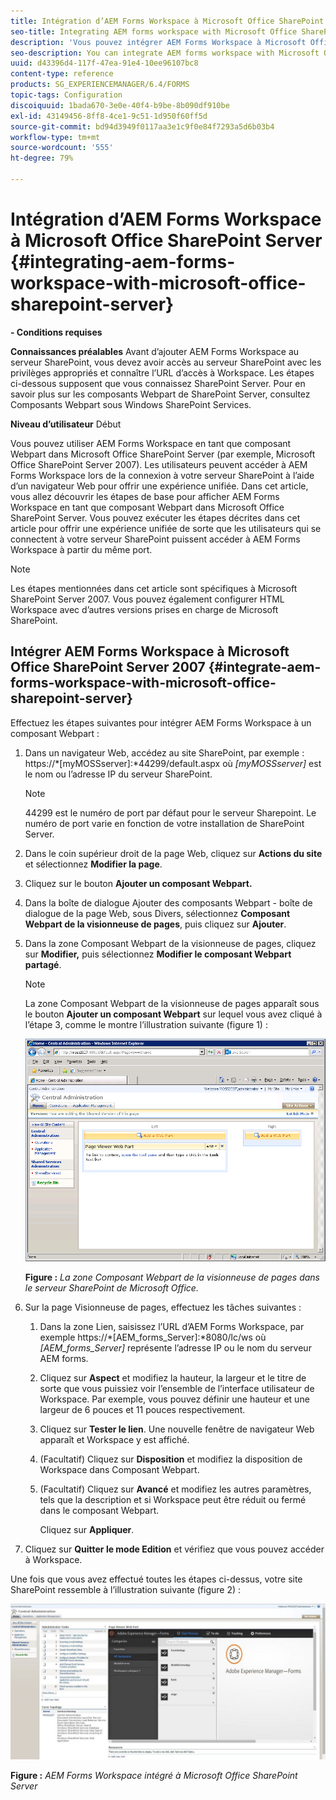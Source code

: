 ```yaml
---
title: Intégration d’AEM Forms Workspace à Microsoft Office SharePoint Server
seo-title: Integrating AEM forms workspace with Microsoft Office SharePoint Server
description: 'Vous pouvez intégrer AEM Forms Workspace à Microsoft Office SharePoint Server. '
seo-description: You can integrate AEM forms workspace with Microsoft Office SharePoint Server.
uuid: d43396d4-117f-47ea-91e4-10ee96107bc8
content-type: reference
products: SG_EXPERIENCEMANAGER/6.4/FORMS
topic-tags: Configuration
discoiquuid: 1bada670-3e0e-40f4-b9be-8b090df910be
exl-id: 43149456-8ff8-4ce1-9c51-1d950f60ff5d
source-git-commit: bd94d3949f0117aa3e1c9f0e84f7293a5d6b03b4
workflow-type: tm+mt
source-wordcount: '555'
ht-degree: 79%

---
```


# Intégration d’AEM Forms Workspace à Microsoft Office SharePoint Server {#integrating-aem-forms-workspace-with-microsoft-office-sharepoint-server}

**- Conditions requises**

**Connaissances préalables**
Avant d’ajouter AEM Forms Workspace au serveur SharePoint, vous devez avoir accès au serveur SharePoint avec les privilèges appropriés et connaître l’URL d’accès à Workspace. Les étapes ci-dessous supposent que vous connaissez SharePoint Server. Pour en savoir plus sur les composants Webpart de SharePoint Server, consultez Composants Webpart sous Windows SharePoint Services.

**Niveau d’utilisateur** Début

Vous pouvez utiliser AEM Forms Workspace en tant que composant Webpart dans Microsoft Office SharePoint Server (par exemple, Microsoft Office SharePoint Server 2007). Les utilisateurs peuvent accéder à AEM Forms Workspace lors de la connexion à votre serveur SharePoint à l’aide d’un navigateur Web pour offrir une expérience unifiée. Dans cet article, vous allez découvrir les étapes de base pour afficher AEM Forms Workspace en tant que composant Webpart dans Microsoft Office SharePoint Server. Vous pouvez exécuter les étapes décrites dans cet article pour offrir une expérience unifiée de sorte que les utilisateurs qui se connectent à votre serveur SharePoint puissent accéder à AEM Forms Workspace à partir du même port.

>[!NOTE]
>
>Les étapes mentionnées dans cet article sont spécifiques à Microsoft SharePoint Server 2007. Vous pouvez également configurer HTML Workspace avec d’autres versions prises en charge de Microsoft SharePoint.

## Intégrer AEM Forms Workspace à Microsoft Office SharePoint Server 2007 {#integrate-aem-forms-workspace-with-microsoft-office-sharepoint-server}

Effectuez les étapes suivantes pour intégrer AEM Forms Workspace à un composant Webpart :

1. Dans un navigateur Web, accédez au site SharePoint, par exemple : https://*[myMOSSserver]:*44299/default.aspx où *[myMOSSserver]* est le nom ou l’adresse IP du serveur SharePoint.

   >[!NOTE]
   >
   >44299 est le numéro de port par défaut pour le serveur Sharepoint. Le numéro de port varie en fonction de votre installation de SharePoint Server.

1. Dans le coin supérieur droit de la page Web, cliquez sur **Actions du site** et sélectionnez **Modifier la page**.
1. Cliquez sur le bouton **Ajouter un composant Webpart.**
1. Dans la boîte de dialogue Ajouter des composants Webpart - boîte de dialogue de la page Web, sous Divers, sélectionnez **Composant Webpart de la visionneuse de pages**, puis cliquez sur **Ajouter**.
1. Dans la zone Composant Webpart de la visionneuse de pages, cliquez sur **Modifier,** puis sélectionnez **Modifier le composant Webpart partagé**.

   >[!NOTE]
   >
   >La zone Composant Webpart de la visionneuse de pages apparaît sous le bouton **Ajouter un composant Webpart** sur lequel vous avez cliqué à l’étape 3, comme le montre l’illustration suivante (figure 1) :

   ![Zone Composant Webpart de la visionneuse de pages de Microsoft Office SharePoint Server.](assets/page-viewer-web-part-box-in-microsoft-office-sharepoint-server.png)

   **Figure :** *La zone Composant Webpart de la visionneuse de pages dans le serveur SharePoint de Microsoft Office.*

1. Sur la page Visionneuse de pages, effectuez les tâches suivantes :

   1. Dans la zone Lien, saisissez l’URL d’AEM Forms Workspace, par exemple https://*[AEM_forms_Server]:*8080/lc/ws où *[AEM_forms_Server]* représente l’adresse IP ou le nom du serveur AEM forms.
   1. Cliquez sur **Aspect** et modifiez la hauteur, la largeur et le titre de sorte que vous puissiez voir l’ensemble de l’interface utilisateur de Workspace. Par exemple, vous pouvez définir une hauteur et une largeur de 6 pouces et 11 pouces respectivement.
   1. Cliquez sur **Tester le lien**. Une nouvelle fenêtre de navigateur Web apparaît et Workspace y est affiché.
   1. (Facultatif) Cliquez sur **Disposition** et modifiez la disposition de Workspace dans Composant Webpart.
   1. (Facultatif) Cliquez sur **Avancé** et modifiez les autres paramètres, tels que la description et si Workspace peut être réduit ou fermé dans le composant Webpart.

      Cliquez sur **Appliquer**.

1. Cliquez sur **Quitter le mode Edition** et vérifiez que vous pouvez accéder à Workspace.

Une fois que vous avez effectué toutes les étapes ci-dessus, votre site SharePoint ressemble à l’illustration suivante (figure 2) :

![AEM Forms Workspace intégré à Microsoft Office SharePoint Server](assets/aem-forms-workspace.jpg)

**Figure :** *AEM Forms Workspace intégré à Microsoft Office SharePoint Server*
